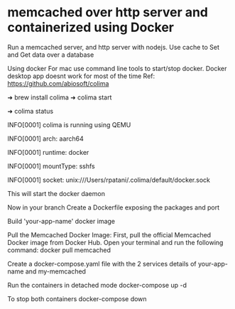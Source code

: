 # memcached over http server and containerized using Docker
Run a memcached server, and http server with nodejs. Use cache to Set and Get data over a database

Using docker
For mac use command line tools to start/stop docker. Docker desktop app doesnt work for most of the time
Ref: https://github.com/abiosoft/colima

➜ brew install colima
➜ colima start

➜ colima status

INFO[0001] colima is running using QEMU

INFO[0001] arch: aarch64

INFO[0001] runtime: docker

INFO[0001] mountType: sshfs

INFO[0001] socket: unix:///Users/rpatani/.colima/default/docker.sock

This will start the docker daemon

Now in your branch
Create a Dockerfile exposing the packages and port

Build 'your-app-name' docker image

Pull the Memcached Docker Image:
First, pull the official Memcached Docker image from Docker Hub. Open your terminal and run the following command:
docker pull memcached 

Create a docker-compose.yaml file with the 2 services details of your-app-name and my-memcached

Run the containers in detached mode
docker-compose up -d

To stop both containers
docker-compose down
